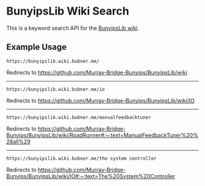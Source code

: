 # BunyipsLib Wiki Search

This is a keyword search API for the [BunyipsLib wiki](https://github.com/Murray-Bridge-Bunyips/BunyipsLib/wiki).

## Example Usage
`https://bunyipslib.wiki.bubner.me/`

Redirects to https://github.com/Murray-Bridge-Bunyips/BunyipsLib/wiki
___
`https://bunyipslib.wiki.bubner.me/io`

Redirects to https://github.com/Murray-Bridge-Bunyips/BunyipsLib/wiki/IO
___
`https://bunyipslib.wiki.bubner.me/manualfeedbacktuner`

Redirects to https://github.com/Murray-Bridge-Bunyips/BunyipsLib/wiki/RoadRunner#:~:text=ManualFeedbackTuner%20%28all%29
___
`https://bunyipslib.wiki.bubner.me/the system controller`

Redirects to https://github.com/Murray-Bridge-Bunyips/BunyipsLib/wiki/IO#:~:text=The%20System%20Controller
